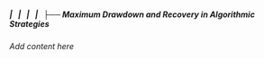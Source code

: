 ##### |   |   |   |   ├── Maximum Drawdown and Recovery in Algorithmic Strategies

*Add content here*